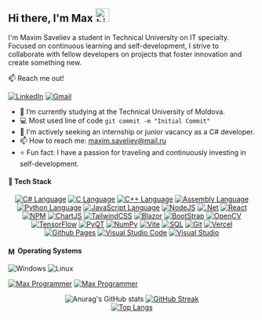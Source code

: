 ## Hi there, I'm Max <img src="https://user-images.githubusercontent.com/1303154/88677602-1635ba80-d120-11ea-84d8-d263ba5fc3c0.gif" width="28px" height="28px" alt="hi">
<p>I'm Maxim Saveliev a student in Technical University on IT specialty. Focused on continuous learning and self-development, I strive to collaborate with fellow developers on projects that foster innovation and create something new.</p>

:mailbox: Reach me out!

[![LinkedIn](https://img.shields.io/badge/Max-%230077B5.svg?style=for-the-badge&logo=linkedin&logoColor=white)](http://www.linkedin.com/in/maxim-saveliev-796358281)
[![Gmail](https://img.shields.io/badge/Max%20Mail-D14836?style=for-the-badge&logo=gmail&logoColor=white)](mailto:maxim.saveliev@mail.ru)

- 🔭 I’m currently studying at the Technical University of Moldova.
- :computer: Most used line of code `git commit -m "Initial Commit"`
- 🤔 I'm actively seeking an internship or junior vacancy as a C# developer.
- 📫 How to reach me: maxim.saveliev@mail.ru
- ⭐ Fun fact: I have a passion for traveling and continuously investing in self-development.

<!--
**MaximSaveliev/MaximSaveliev** is a ✨ _special_ ✨ repository because its `README.md` (this file) appears on your GitHub profile.

Here are some ideas to get you started:

- 🔭 I’m currently working on ...
- 🌱 I’m currently learning ...
- 👯 I’m looking to collaborate on ...
- 🤔 I’m looking for help with ...
- 💬 Ask me about ...
- 📫 How to reach me: ...
- 😄 Pronouns: ...
- ⚡ Fun fact: ...
-->

#### 🥷 Tech Stack
<div align="center">
  
  <!--<img alt="C# Language" src="https://img.shields.io/badge/-C%23-gray.svg?colorA=655BE1&colorB=4F44D6&style=for-the-badge&logo=c-sharp"/>
  <img alt="C Language" src="https://img.shields.io/badge/C-%2300599C.svg?colorA=177bc6&colorB=0065b2&style=for-the-badge&logo=c&logoColor=white"/>
  <img alt="C++ Language" src="https://img.shields.io/badge/C++-%2300599C.svg?colorA=005697&colorB=00427e&style=for-the-badge&logo=c%2B%2B&logoColor=white"/>
  <img alt="Assembly Language" src="https://img.shields.io/badge/ASM-%ASM.svg?colorA=333333&colorB=D14836&style=for-the-badge&logo=asm&logoColor=white"/>
  <img alt="Python Language" src="https://img.shields.io/badge/Python-3670A0?colorA=333333&colorB=3670A0&style=for-the-badge&logo=python&logoColor=ffdd54"/>
  <img alt="JavaScript Language" src="https://img.shields.io/badge/JavaScript-F0DB4F?colorA=333333&colorB=F0DB4F&style=for-the-badge&logo=javascript&logoColor=F0DB4F"/>
  <img alt="NodeJS" src="https://img.shields.io/badge/-Nodejs-6DA55F?colorA=333333&colorB=6DA55F&style=for-the-badge&logo=node.js&logoColor=6DA55F"/>
  <img alt="React" src="https://img.shields.io/badge/-React-%2320232a.svg?colorA=333333&colorB=61dafb&style=for-the-badge&logo=react&logoColor=2361DAFB"/>
  <img alt="TailwindCSS" src="https://img.shields.io/badge/TailwindCSS-%2338B2AC.svg?colorA=333333&colorB=36bdfe&style=for-the-badge&logo=tailwind-css&logoColor=36bdfe"/>-->

  <a href="https://learn.microsoft.com/en-us/dotnet/csharp/" target="_blank"><img alt="C# Language" src="https://img.shields.io/badge/-C%23-gray.svg?colorA=4F44D6&colorB=4F44D6&style=for-the-badge&logo=c-sharp"/></a>
  <a href="https://www.learn-c.org/" target="_blank"><img alt="C Language" src="https://img.shields.io/badge/C-%2300599C.svg?colorA=0065b2&colorB=0065b2&style=for-the-badge&logo=c&logoColor=white"/></a>
  <a href="https://en.cppreference.com/w/" target="_blank"><img alt="C++ Language" src="https://img.shields.io/badge/C++-%2300599C.svg?colorA=005697&colorB=005697&style=for-the-badge&logo=c%2B%2B&logoColor=white"/></a>
  <a href="https://masm32.com/" target="_blank"><img alt="Assembly Language" src="https://img.shields.io/badge/ASM-Assembly-gray.svg?colorA=D14836&colorB=D14836&style=for-the-badge&logo=&logoColor=white"/></a>
  <a href="https://www.python.org/" target="_blank"><img alt="Python Language" src="https://img.shields.io/badge/Python-3670A0?colorA=000000&colorB=000000&style=for-the-badge&logo=python&logoColor=f7cb3f"/></a>
  <a href="https://www.javascripttutorial.net/es6/" target="_blank"><img alt="JavaScript Language" src="https://img.shields.io/badge/JavaScript-F0DB4F?colorA=000000&colorB=000000&style=for-the-badge&logo=javascript&logoColor=f7e018"/></a>
  <a href="https://nodejs.org/en" target="_blank"><img alt="NodeJS" src="https://img.shields.io/badge/-Nodejs-6DA55F?colorA=000000&colorB=000000&style=for-the-badge&logo=node.js&logoColor=6DA55F"/></a>
  <a href="https://dotnet.microsoft.com/en-us/" target="_blank"><img alt=".Net" src="https://img.shields.io/badge/.NET-5C2D91?style=for-the-badge&logo=.net&logoColor=white"/></a>
  <a href="https://legacy.reactjs.org/" target="_blank"><img alt="React" src="https://img.shields.io/badge/-React-%2320232a.svg?colorA=000000&colorB=000000&style=for-the-badge&logo=react&logoColor=2361DAFB"/></a>
  <a href="https://www.npmjs.com/" target="_blank"><img alt="NPM" src="https://img.shields.io/badge/NPM-%23CB3837.svg?style=for-the-badge&logo=npm&logoColor=white"/></a>
  <a href="https://www.chartjs.org/" target="_blank"><img alt="ChartJS" src="https://img.shields.io/badge/chart.js-F5788D.svg?style=for-the-badge&logo=chart.js&logoColor=white"/></a>
  <a href="https://tailwindcss.com/" target="_blank"><img alt="TailwindCSS" src="https://img.shields.io/badge/TailwindCSS-%2338B2AC.svg?colorA=000000&colorB=000000&style=for-the-badge&logo=tailwind-css&logoColor=36bdfe"/></a>
  <a href="https://dotnet.microsoft.com/en-us/apps/aspnet/web-apps/blazor" target="_blank"><img alt="Blazor" src="https://img.shields.io/badge/blazor-%235C2D91.svg?style=for-the-badge&logo=blazor&logoColor=white"/></a>
  <a href="https://getbootstrap.com/" target="_blank"><img alt="BootStrap" src="https://img.shields.io/badge/bootstrap-%238511FA.svg?style=for-the-badge&logo=bootstrap&logoColor=white"/></a>
  <a href="https://opencv.org/" target="_blank"><img alt="OpenCV" src="https://img.shields.io/badge/opencv-%23white.svg?style=for-the-badge&logo=opencv&logoColor=white"/></a>
  <a href="https://www.tensorflow.org/" target="_blank"><img alt="TensorFlow" src="https://img.shields.io/badge/TensorFlow-%23FF6F00.svg?style=for-the-badge&logo=TensorFlow&logoColor=white"/></a>
  <a href="https://www.qt.io/qt-for-python" target="_blank"><img alt="PyQT" src="https://img.shields.io/badge/Qt-%23217346.svg?style=for-the-badge&logo=Qt&logoColor=white"/></a>
  <a href="https://numpy.org/" target="_blank"><img alt="NumPy" src="https://img.shields.io/badge/numpy-%23013243.svg?style=for-the-badge&logo=numpy&logoColor=white"/></a>
  <a href="https://vitejs.dev/" target="_blank"><img alt="Vite" src="https://img.shields.io/badge/vite-%23646CFF.svg?style=for-the-badge&logo=vite&logoColor=white"/></a>
  <a href="https://learn.microsoft.com/en-us/sql/?view=sql-server-ver16" target="_blank"><img alt="SQL" src="https://img.shields.io/badge/SQL-CC2927?style=for-the-badge&logo=microsoft%20sql%20server&logoColor=white"/></a>
  <a href="https://git-scm.com/" target="_blank"><img alt="Git" src="https://img.shields.io/badge/git-%23F05033.svg?style=for-the-badge&logo=git&logoColor=white"/></a>
  <a href="https://vercel.com/" target="_blank"><img alt="Vercel" src="https://img.shields.io/badge/vercel-%23000000.svg?style=for-the-badge&logo=vercel&logoColor=white"/></a>
  <a href="https://pages.github.com/" target="_blank"><img alt="Github Pages" src="https://img.shields.io/badge/github%20pages-121013?style=for-the-badge&logo=github&logoColor=white"/></a>
  <a href="https://code.visualstudio.com/" target="_blank"><img alt="Visual Studio Code" src="https://img.shields.io/badge/Visual%20Studio%20Code-0078d7.svg?style=for-the-badge&logo=visual-studio-code&logoColor=white"/></a>
  <a href="https://visualstudio.microsoft.com/" target="_blank"><img alt="Visual Studio" src="https://img.shields.io/badge/Visual%20Studio-5C2D91.svg?style=for-the-badge&logo=visual-studio&logoColor=white"/></a>
  
</div>

#### <img alt="Man Technologist" src="https://github.com/MaximSaveliev/MaximSaveliev/assets/60519187/c15b1d6a-59f3-4342-b03b-e0b895d8d26a" width="16px" height="16px" align="center"/> Operating Systems
<div>

  <img alt="Windows" src="https://img.shields.io/badge/Windows-%230079d5.svg?style=for-the-badge&logo=Windows%2011&logoColor=white"/>
  <img alt="Linux" src="https://img.shields.io/badge/Linux-FCC624?style=for-the-badge&logo=linux&logoColor=black"/>
  
</div>

<a href="https://github.com/MaximSaveliev" target="_blank"><img alt="Max Programmer" src="https://komarev.com/ghpvc/?username=MaximSaveliev&style=flat-square&label=Views&color=000000"/></a>
<a href="https://github.com/MaximSaveliev" target="_blank"><img alt="Max Programmer" src="https://badges.pufler.dev/visits/char-al/maximsaveliev?color=black&logo=github&style=flat-square"/></a>

<div align="center">
  
![Anurag's GitHub stats](https://github-readme-stats.vercel.app/api?username=MaximSaveliev&show_icons=true&theme=tokyonight&card_width=500)
[![GitHub Streak](http://github-readme-streak-stats.herokuapp.com?user=MaximSaveliev&theme=dark)](https://github.com/MaximSaveliev)
<br/>
[![Top Langs](https://github-readme-stats.vercel.app/api/top-langs/?username=MaximSaveliev&layout=compact&card_width=500&theme=tokyonight&card_height=450)](https://github.com/MaximSaveliev)
</div>
